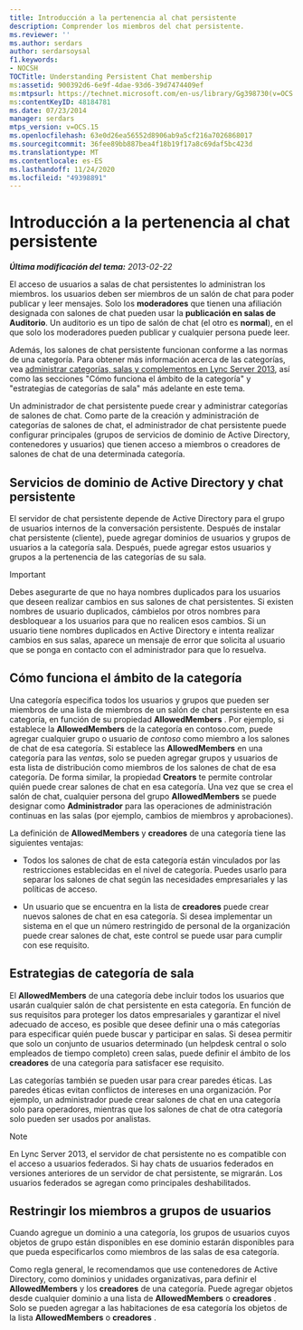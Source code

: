 ```yaml
---
title: Introducción a la pertenencia al chat persistente
description: Comprender los miembros del chat persistente.
ms.reviewer: ''
ms.author: serdars
author: serdarsoysal
f1.keywords:
- NOCSH
TOCTitle: Understanding Persistent Chat membership
ms:assetid: 900392d6-6e9f-4dae-93d6-39d7474409ef
ms:mtpsurl: https://technet.microsoft.com/en-us/library/Gg398730(v=OCS.15)
ms:contentKeyID: 48184781
ms.date: 07/23/2014
manager: serdars
mtps_version: v=OCS.15
ms.openlocfilehash: 63e0d26ea56552d8906ab9a5cf216a7026868017
ms.sourcegitcommit: 36fee89bb887bea4f18b19f17a8c69daf5bc423d
ms.translationtype: MT
ms.contentlocale: es-ES
ms.lasthandoff: 11/24/2020
ms.locfileid: "49398891"
---
```

# <a name="understanding-persistent-chat-membership"></a>Introducción a la pertenencia al chat persistente

<div data-xmlns="http://www.w3.org/1999/xhtml">

<div class="topic" data-xmlns="http://www.w3.org/1999/xhtml" data-msxsl="urn:schemas-microsoft-com:xslt" data-cs="https://msdn.microsoft.com/">

<div data-asp="https://msdn2.microsoft.com/asp">



</div>

<div id="mainSection">

<div id="mainBody">

<span> </span>

_**Última modificación del tema:** 2013-02-22_

El acceso de usuarios a salas de chat persistentes lo administran los miembros. los usuarios deben ser miembros de un salón de chat para poder publicar y leer mensajes. Solo los **moderadores** que tienen una afiliación designada con salones de chat pueden usar la **publicación en salas de Auditorio**. Un auditorio es un tipo de salón de chat (el otro es **normal**), en el que solo los moderadores pueden publicar y cualquier persona puede leer.

Además, los salones de chat persistente funcionan conforme a las normas de una categoría. Para obtener más información acerca de las categorías, vea [administrar categorías, salas y complementos en Lync Server 2013](lync-server-2013-managing-categories-rooms-and-add-ins.md), así como las secciones "Cómo funciona el ámbito de la categoría" y "estrategias de categorías de sala" más adelante en este tema.

Un administrador de chat persistente puede crear y administrar categorías de salones de chat. Como parte de la creación y administración de categorías de salones de chat, el administrador de chat persistente puede configurar principales (grupos de servicios de dominio de Active Directory, contenedores y usuarios) que tienen acceso a miembros o creadores de salones de chat de una determinada categoría.

<div>

## <a name="active-directory-domain-services-and-persistent-chat"></a>Servicios de dominio de Active Directory y chat persistente

El servidor de chat persistente depende de Active Directory para el grupo de usuarios internos de la conversación persistente. Después de instalar chat persistente (cliente), puede agregar dominios de usuarios y grupos de usuarios a la categoría sala. Después, puede agregar estos usuarios y grupos a la pertenencia de las categorías de su sala.

<div>


> [!IMPORTANT]  
> Debes asegurarte de que no haya nombres duplicados para los usuarios que deseen realizar cambios en sus salones de chat persistentes. Si existen nombres de usuario duplicados, cámbielos por otros nombres para desbloquear a los usuarios para que no realicen esos cambios. Si un usuario tiene nombres duplicados en Active Directory e intenta realizar cambios en sus salas, aparece un mensaje de error que solicita al usuario que se ponga en contacto con el administrador para que lo resuelva.



</div>

</div>

<div>

## <a name="how-category-scoping-works"></a>Cómo funciona el ámbito de la categoría

Una categoría especifica todos los usuarios y grupos que pueden ser miembros de una lista de miembros de un salón de chat persistente en esa categoría, en función de su propiedad **AllowedMembers** . Por ejemplo, si establece la **AllowedMembers** de la categoría en contoso.com, puede agregar cualquier grupo o usuario de *contoso* como miembro a los salones de chat de esa categoría. Si establece las **AllowedMembers** en una categoría para las *ventas*, solo se pueden agregar grupos y usuarios de esta lista de distribución como miembros de los salones de chat de esa categoría. De forma similar, la propiedad **Creators** te permite controlar quién puede crear salones de chat en esa categoría. Una vez que se crea el salón de chat, cualquier persona del grupo **AllowedMembers** se puede designar como **Administrador** para las operaciones de administración continuas en las salas (por ejemplo, cambios de miembros y aprobaciones).

La definición de **AllowedMembers** y **creadores** de una categoría tiene las siguientes ventajas:

  - Todos los salones de chat de esta categoría están vinculados por las restricciones establecidas en el nivel de categoría. Puedes usarlo para separar los salones de chat según las necesidades empresariales y las políticas de acceso.

  - Un usuario que se encuentra en la lista de **creadores** puede crear nuevos salones de chat en esa categoría. Si desea implementar un sistema en el que un número restringido de personal de la organización puede crear salones de chat, este control se puede usar para cumplir con ese requisito.

</div>

<div>

## <a name="room-category-strategies"></a>Estrategias de categoría de sala

El **AllowedMembers** de una categoría debe incluir todos los usuarios que usarán cualquier salón de chat persistente en esta categoría. En función de sus requisitos para proteger los datos empresariales y garantizar el nivel adecuado de acceso, es posible que desee definir una o más categorías para especificar quién puede buscar y participar en salas. Si desea permitir que solo un conjunto de usuarios determinado (un helpdesk central o solo empleados de tiempo completo) creen salas, puede definir el ámbito de los **creadores** de una categoría para satisfacer ese requisito.

Las categorías también se pueden usar para crear paredes éticas. Las paredes éticas evitan conflictos de intereses en una organización. Por ejemplo, un administrador puede crear salones de chat en una categoría solo para operadores, mientras que los salones de chat de otra categoría solo pueden ser usados por analistas.

<div>


> [!NOTE]  
> En Lync Server 2013, el servidor de chat persistente no es compatible con el acceso a usuarios federados. Si hay chats de usuarios federados en versiones anteriores de un servidor de chat persistente, se migrarán. Los usuarios federados se agregan como principales deshabilitados.



</div>

</div>

<div>

## <a name="narrowing-the-members-to-user-groups"></a>Restringir los miembros a grupos de usuarios

Cuando agregue un dominio a una categoría, los grupos de usuarios cuyos objetos de grupo están disponibles en ese dominio estarán disponibles para que pueda especificarlos como miembros de las salas de esa categoría.

Como regla general, le recomendamos que use contenedores de Active Directory, como dominios y unidades organizativas, para definir el **AllowedMembers** y los **creadores** de una categoría. Puede agregar objetos desde cualquier dominio a una lista de **AllowedMembers** o **creadores** . Solo se pueden agregar a las habitaciones de esa categoría los objetos de la lista **AllowedMembers** o **creadores** .

</div>

</div>

<span> </span>

</div>

</div>

</div>

